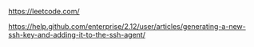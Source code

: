 https://leetcode.com/

https://help.github.com/enterprise/2.12/user/articles/generating-a-new-ssh-key-and-adding-it-to-the-ssh-agent/
